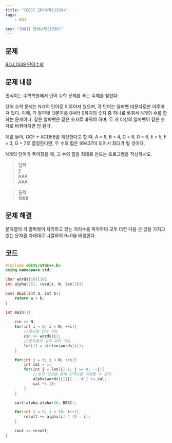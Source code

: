 ```yaml
---
title: "[BOJ] 단어수학(1339)"
tags: 
    - BOJ

key: "[BOJ] 단어수학(1339)"
---
```


## 문제

[BOJ_1339 단어수학](https://www.acmicpc.net/problem/1339)<br>

<!--more-->

## 문제 내용

민식이는 수학학원에서 단어 수학 문제를 푸는 숙제를 받았다.

단어 수학 문제는 N개의 단어로 이루어져 있으며, 각 단어는 알파벳 대문자로만 이루어져 있다. 이때, 각 알파벳 대문자를 0부터 9까지의 숫자 중 하나로 바꿔서 N개의 수를 합하는 문제이다. 같은 알파벳은 같은 숫자로 바꿔야 하며, 두 개 이상의 알파벳이 같은 숫자로 바뀌어지면 안 된다.

예를 들어, GCF + ACDEB를 계산한다고 할 때, A = 9, B = 4, C = 8, D = 6, E = 5, F = 3, G = 7로 결정한다면, 두 수의 합은 99437이 되어서 최대가 될 것이다.

N개의 단어가 주어졌을 때, 그 수의 합을 최대로 만드는 프로그램을 작성하시오.

> 입력  
> 2  
> AAA  
> AAA  


> 출력  
> 1998

## 문제 해결

문자열의 각 알파벳이 자리하고 있는 자리수를 파악하여 모두 더한 다음 큰 값을 가지고 있는 문자를 차례대로 나열하여 9~0을 배정한다.

## 코드

```cpp
#include <bits/stdc++.h>
using namespace std;

char words[10][10];
int alpha[26], result, N, len[10];

bool DESC(int a, int b){
    return a > b;
}

int main(){
    
    cin >> N;
    for(int i = 0; i < N; ++i){
        //문자열 입력 가능
        cin >> words[i];
        //문자열의 길이 파악 가능
        len[i] = strlen(words[i]);
    }

    for(int i = 0; i < N; ++i){
        int cal = 1;
        for(int j = len[i]-1; j >= 0; --j){
            //문자 연산을 통해 인덱스를 지정할 수 있다.
            alpha[words[i][j] - 'A'] += cal;
            cal *= 10;
        }
    }

    sort(alpha,alpha+26, DESC);

    for(int i = 0; i < 10; i++){
        result += alpha[i] * (9 - i);
    }

    cout << result;
}
```